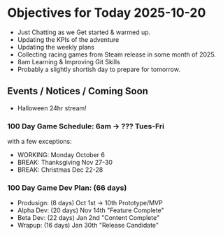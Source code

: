 # Objectives for Today 2025-10-20

- Just Chatting as we Get started & warmed up.
- Updating the KPIs of the adventure
- Updating the weekly plans
- Collecting racing games from Steam release in some month of 2025.
- 8am Learning & Improving Git Skills
- Probably a slightly shortish day to prepare for tomorrow.

## Events / Notices / Coming Soon

* Halloween 24hr stream!

### 100 Day Game Schedule:  6am -> ??? Tues-Fri
  with a few exceptions:
  * WORKING: Monday October 6
  * BREAK: Thanksgiving Nov 27-30
  * BREAK: Christmas Dec 22-28

### 100 Day Game Dev Plan: (66 days)
* Produsign: (8 days)       Oct 1st -> 10th    Prototype/MVP
* Alpha Dev: (20 days)      Nov 14th           "Feature Complete"
* Beta Dev:  (22 days)      Jan 2nd            "Content Complete"
* Wrapup:    (16 days)      Jan 30th           "Release Candidate"
